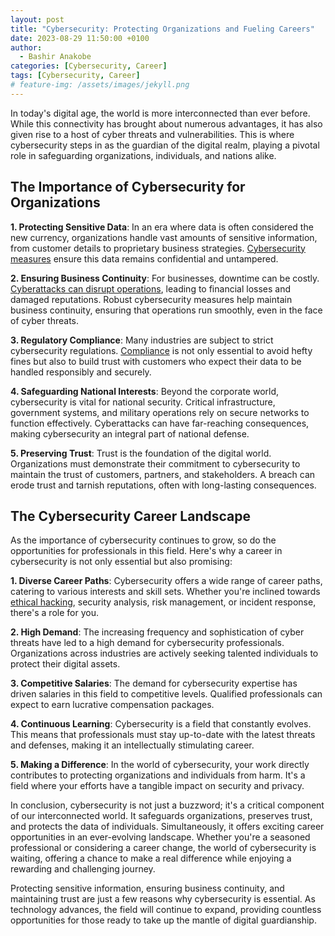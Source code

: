 ```yaml
---
layout: post
title: "Cybersecurity: Protecting Organizations and Fueling Careers"
date: 2023-08-29 11:50:00 +0100
author: 
  - Bashir Anakobe
categories: [Cybersecurity, Career]
tags: [Cybersecurity, Career]
# feature-img: /assets/images/jekyll.png
---
```


In today's digital age, the world is more interconnected than ever before. While this connectivity has brought about numerous advantages, it has also given rise to a host of cyber threats and vulnerabilities. This is where cybersecurity steps in as the guardian of the digital realm, playing a pivotal role in safeguarding organizations, individuals, and nations alike.

## The Importance of Cybersecurity for Organizations

**1. Protecting Sensitive Data**: In an era where data is often considered the new currency, organizations handle vast amounts of sensitive information, from customer details to proprietary business strategies. [Cybersecurity measures](https://www.knowledgehut.com/blog/security/cyber-security-measures) ensure this data remains confidential and untampered.

**2. Ensuring Business Continuity**: For businesses, downtime can be costly. [Cyberattacks can disrupt operations](https://www.investopedia.com/financial-edge/0112/3-ways-cyber-crime-impacts-business.aspx), leading to financial losses and damaged reputations. Robust cybersecurity measures help maintain business continuity, ensuring that operations run smoothly, even in the face of cyber threats.

**3. Regulatory Compliance**: Many industries are subject to strict cybersecurity regulations. [Compliance](https://www.in.gov/cybersecurity/blog/posts/cyber-compliance-101-what-it-is-and-why-its-needed) is not only essential to avoid hefty fines but also to build trust with customers who expect their data to be handled responsibly and securely.

**4. Safeguarding National Interests**: Beyond the corporate world, cybersecurity is vital for national security. Critical infrastructure, government systems, and military operations rely on secure networks to function effectively. Cyberattacks can have far-reaching consequences, making cybersecurity an integral part of national defense.

**5. Preserving Trust**: Trust is the foundation of the digital world. Organizations must demonstrate their commitment to cybersecurity to maintain the trust of customers, partners, and stakeholders. A breach can erode trust and tarnish reputations, often with long-lasting consequences.

## The Cybersecurity Career Landscape

As the importance of cybersecurity continues to grow, so do the opportunities for professionals in this field. Here's why a career in cybersecurity is not only essential but also promising:

**1. Diverse Career Paths**: Cybersecurity offers a wide range of career paths, catering to various interests and skill sets. Whether you're inclined towards [ethical hacking](https://www.synopsys.com/glossary/what-is-ethical-hacking.html), security analysis, risk management, or incident response, there's a role for you.

**2. High Demand**: The increasing frequency and sophistication of cyber threats have led to a high demand for cybersecurity professionals. Organizations across industries are actively seeking talented individuals to protect their digital assets.

**3. Competitive Salaries**: The demand for cybersecurity expertise has driven salaries in this field to competitive levels. Qualified professionals can expect to earn lucrative compensation packages.

**4. Continuous Learning**: Cybersecurity is a field that constantly evolves. This means that professionals must stay up-to-date with the latest threats and defenses, making it an intellectually stimulating career.

**5. Making a Difference**: In the world of cybersecurity, your work directly contributes to protecting organizations and individuals from harm. It's a field where your efforts have a tangible impact on security and privacy.

In conclusion, cybersecurity is not just a buzzword; it's a critical component of our interconnected world. It safeguards organizations, preserves trust, and protects the data of individuals. Simultaneously, it offers exciting career opportunities in an ever-evolving landscape. Whether you're a seasoned professional or considering a career change, the world of cybersecurity is waiting, offering a chance to make a real difference while enjoying a rewarding and challenging journey.

Protecting sensitive information, ensuring business continuity, and maintaining trust are just a few reasons why cybersecurity is essential. As technology advances, the field will continue to expand, providing countless opportunities for those ready to take up the mantle of digital guardianship.
